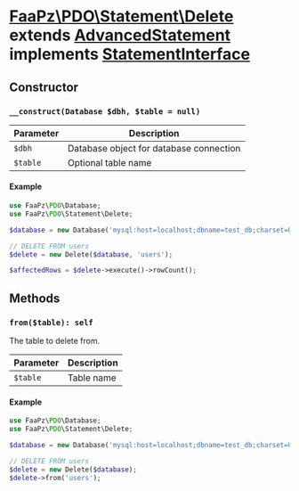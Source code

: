 # [FaaPz\PDO\Statement\Delete](../../src/Statement/Delete.php) extends [AdvancedStatement](../AdvancedStatement.md) implements [StatementInterface](../StatementInterface.md)

## Constructor

### `__construct(Database $dbh, $table = null)`

Parameter    | Description
------------ | -----------------------------------------
`$dbh`       | Database object for database connection
`$table`     | Optional table name

#### Example

```php
use FaaPz\PDO\Database;
use FaaPz\PDO\Statement\Delete;

$database = new Database('mysql:host=localhost;dbname=test_db;charset=UTF8');

// DELETE FROM users
$delete = new Delete($database, 'users');

$affectedRows = $delete->execute()->rowCount();
```

## Methods

### `from($table): self`

The table to delete from.

Parameter    | Description
------------ | -----------------------------------------
`$table`     | Table name

#### Example

```php
use FaaPz\PDO\Database;
use FaaPz\PDO\Statement\Delete;

$database = new Database('mysql:host=localhost;dbname=test_db;charset=UTF8');

// DELETE FROM users
$delete = new Delete($database);
$delete->from('users');
```
